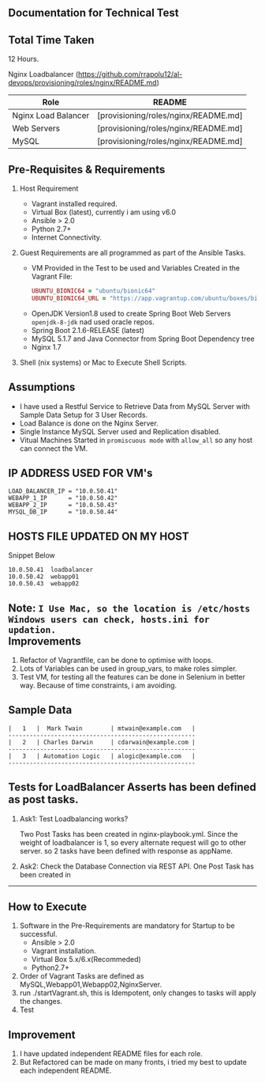 

Documentation for Technical Test
-------------------------------------

Total Time Taken
--------------------
12 Hours.

Nginx Loadbalancer  (https://github.com/rrapolu12/al-devops/provisioning/roles/nginx/README.md)
   
| Role                      |         README                       |
| --------------------------|--------------------------------------|
| Nginx Load Balancer       | [provisioning/roles/nginx/README.md] |
| Web Servers               | [provisioning/roles/nginx/README.md] |
| MySQL                     | [provisioning/roles/nginx/README.md] |

Pre-Requisites & Requirements
------------
1) Host Requirement
     - Vagrant installed required.
     - Virtual Box (latest), currently i am using v6.0 
     - Ansible > 2.0
     - Python 2.7+
     - Internet Connectivity.

2)   Guest Requirements are all programmed as part of the Ansible Tasks.
     
     - VM Provided in the Test to be used and Variables Created in the Vagrant File: 
        ```ruby
        UBUNTU_BIONIC64 = "ubuntu/bionic64"
        UBUNTU_BIONIC64_URL = "https://app.vagrantup.com/ubuntu/boxes/bionic64"
        ```
     - OpenJDK Version1.8 used to create Spring Boot Web Servers `openjdk-8-jdk` nad used oracle repos.
     - Spring Boot 2.1.6-RELEASE (latest)
     - MySQL 5.1.7 and Java Connector from Spring Boot Dependency tree
     - Nginx 1.7
 
 3) Shell (nix systems) or Mac to Execute Shell Scripts.
  
 Assumptions
 ------------
 - I have used a Restful Service to Retrieve Data from MySQL Server with Sample Data Setup for 3 User Records.
 - Load Balance is done on the Nginx Server.
 - Single Instance MySQL Server used and Replication disabled.
 - Vitual Machines Started in `promiscuous mode` with `allow_all` so any host can connect the VM.
 
 IP ADDRESS USED FOR VM's
 ------------------------
 ```
LOAD_BALANCER_IP = "10.0.50.41"
WEBAPP_1_IP      = "10.0.50.42"
WEBAPP_2_IP      = "10.0.50.43"
MYSQL_DB_IP      = "10.0.50.44"
```

HOSTS FILE UPDATED ON MY HOST
---------------------------------
Snippet Below
```
10.0.50.41  loadbalancer
10.0.50.42  webapp01
10.0.50.43  webapp02
```
 Note: 
    `I Use Mac, so the location is /etc/hosts
     Windows users can check, hosts.ini for updation.
    `   
 Improvements
 ----------------------
 1) Refactor of Vagrantfile, can be done to optimise with loops.
 2) Lots of Variables can be used in group_vars, to make roles simpler.
 3) Test VM, for testing all the features can be done in Selenium in better way.
    Because of time constraints, i am avoiding.

Sample Data
------------------------------

```-----------------------------------------------------
|   1   |  Mark Twain        | mtwain@example.com   |
-----------------------------------------------------
|   2   | Charles Darwin     | cdarwain@example.com |
-----------------------------------------------------
|   3   | Automation Logic   | alogic@example.com   |
-----------------------------------------------------
```

Tests for LoadBalancer Asserts has been defined as post tasks.
------------
1) Ask1: Test Loadbalancing works?

    Two Post Tasks has been created in nginx-playbook.yml.
    Since the weight of loadbalancer is 1, so every alternate request will go to other server.
    so 2 tasks have been defined with response as appName.

2) Ask2: Check the Database Connection via REST API.
    One Post Task has been created in 

      

-------

How to Execute
------------------------

1) Software in the Pre-Requirements are mandatory for Startup to be successful.
    - Ansible > 2.0
    - Vagrant installation.
    - Virtual Box 5.x/6.x(Recommeded)
    - Python2.7+
2) Order of Vagrant Tasks are defined as MySQL,Webapp01,Webapp02,NginxServer.
3) run ./startVagrant.sh, this is Idempotent, only changes to tasks will apply the changes.
4) Test

Improvement
------------------------
1) I have updated independent README files for each role.
2) But Refactored can be made on many fronts, i tried my best to update each independent README.
